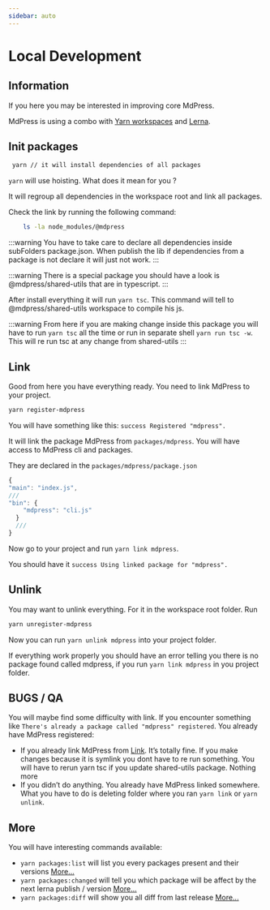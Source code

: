 ```yaml
---
sidebar: auto
---
```


# Local Development

## Information

If you here you may be interested in improving core MdPress.

MdPress is using a combo with [Yarn workspaces](https://yarnpkg.com/lang/en/docs/workspaces/) and [Lerna](https://github.com/lerna/lerna).

## Init packages

```bash
 yarn // it will install dependencies of all packages
```

`yarn` will use hoisting. What does it mean for you ?

It will regroup all dependencies in the workspace root and link all packages.

Check the link by running the following command:

```bash
    ls -la node_modules/@mdpress
```

:::warning
You have to take care to declare all dependencies inside subFolders package.json. When publish the lib if dependencies from a package is not declare it will just not work.
:::

:::warning
There is a special package you should have a look is @mdpress/shared-utils that are in typescript.
:::

After install everything it will run `yarn tsc`. This command will tell to @mdpress/shared-utils workspace to compile his js.

:::warning
From here if you are making change inside this package you will have to
run `yarn tsc` all the time or run in separate shell `yarn run tsc -w`. This will re run tsc at any change from shared-utils
:::

## Link

Good from here you have everything ready. You need to link MdPress to your project.

```bash
yarn register-mdpress
```

You will have something like this: `success Registered "mdpress".`

It will link the package MdPress from `packages/mdpress`. You will have access to MdPress cli and packages.

They are declared in the `packages/mdpress/package.json`

```js
{
"main": "index.js",
///
"bin": {
    "mdpress": "cli.js"
  }
  ///
}
```

Now go to your project and run `yarn link mdpress`.

You should have it `success Using linked package for "mdpress".`

## Unlink

You may want to unlink everything. For it in the workspace root folder. Run

```bash
yarn unregister-mdpress
```

Now you can run `yarn unlink mdpress` into your project folder.

If everything work properly you should have an error telling you there is no package found called mdpress, if you run `yarn link mdpress` in you project folder.

## BUGS / QA

You will maybe find some difficulty with link. If you encounter something like `There's already a package called "mdpress" registered`.
You already have MdPress registered:

- If you already link MdPress from [Link](#link). It’s totally fine. If you make changes because it is symlink you dont have to re run something. You will have to rerun yarn tsc if you update shared-utils package. Nothing more
- If you didn’t do anything. You already have MdPress linked somewhere. What you have to do is deleting folder where you ran `yarn link` or `yarn unlink`.

## More

You will have interesting commands available:

- `yarn packages:list` will list you every packages present and their versions [More...](https://github.com/lerna/lerna/tree/master/commands/list#readme)
- `yarn packages:changed` will tell you which package will be affect by the next lerna publish / version [More...](https://github.com/lerna/lerna/tree/master/commands/changed#readme)
- `yarn packages:diff` will show you all diff from last release [More...](https://github.com/lerna/lerna/tree/master/commands/diff#readme)
